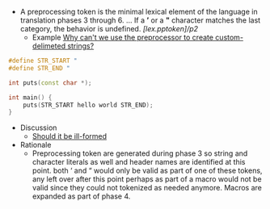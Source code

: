- A preprocessing token is the minimal lexical element of the language in translation phases 3 through 6. … If a **’** or a **"** character matches the last category, the behavior is undefined. *\[lex.pptoken\]/p2*
    - Example [Why can't we use the preprocessor to create custom-delimeted strings?](https://stackoverflow.com/q/16798853/1708801)

```cpp
#define STR_START "
#define STR_END "

int puts(const char *);

int main() {
    puts(STR_START hello world STR_END);
}
```

- Discussion 
    - [Should it be ill-formed](https://groups.google.com/a/isocpp.org/forum/#!msg/std-discussion/lk1qAvCiviY/Zer-8iL88rUJ)
- Rationale
    - Preprocessing token are generated during phase 3 so string and character literals as well and header names are identified at this point. both ‘ and “ would only be valid as part of one of these tokens, any left over after this point perhaps as part of a macro would not be valid since they could not tokenized as needed anymore. Macros are expanded as part of phase 4.
        
